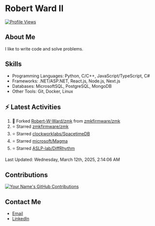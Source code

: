 
# Robert Ward II

[![Profile Views](https://komarev.com/ghpvc/?username=Robert-W-Ward)](https://github.com/Robert-W-Ward)

## About Me
I like to write code and solve problems.

## Skills
- Programming Languages: Python, C/C++, JavaScript/TypeScript, C#
- Frameworks: .NET/ASP.NET, React.js, Node.js, Next.js
- Databases: MicrosoftSQL, PostgreSQL, MongoDB
- Other Tools: Git, Docker, Linux

## :zap: Latest Activities
<!--RECENT_ACTIVITY:start-->
1. 🔱 Forked [Robert-W-Ward/zmk](https://github.com/Robert-W-Ward/zmk) from [zmkfirmware/zmk](https://github.com/zmkfirmware/zmk)
2. ⭐ Starred [zmkfirmware/zmk](https://github.com/zmkfirmware/zmk)
3. ⭐ Starred [clockworklabs/SpacetimeDB](https://github.com/clockworklabs/SpacetimeDB)
4. ⭐ Starred [microsoft/Magma](https://github.com/microsoft/Magma)
5. ⭐ Starred [ASLP-lab/DiffRhythm](https://github.com/ASLP-lab/DiffRhythm)
<!--RECENT_ACTIVITY:end-->

<!--RECENT_ACTIVITY:last_update-->
Last Updated: Wednesday, March 12th, 2025, 2:14:06 AM
<!--RECENT_ACTIVITY:last_update_end-->

<!--END_SECTIN:activity-->
## Contributions
[![Your Name's GitHub Contributions](https://github-readme-streak-stats.herokuapp.com/?user=Robert-W-Ward&theme=radical)](https://github.com/your-username)

## Contact Me
- [Email](mailto:robertwesleyward2019@gmail.com)
- [LinkedIn](https://linkedin.com/in/https://www.linkedin.com/in/robert-ward-ii/)
